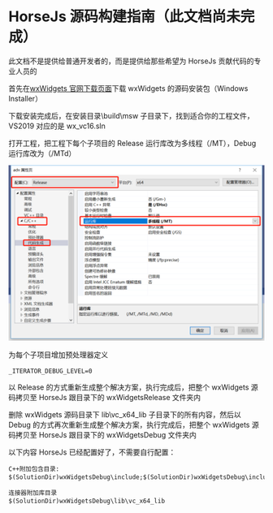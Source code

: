 # HorseJs 源码构建指南（此文档尚未完成）

此文档不是提供给普通开发者的，而是提供给那些希望为 HorseJs 贡献代码的专业人员的

首先在[wxWidgets 官网下载页面](https://www.wxwidgets.org/downloads/)下载 wxWidgets 的源码安装包（Windows Installer）

下载安装完成后，在安装目录\build\msw 子目录下，找到适合你的工程文件，VS2019 对应的是 wx_vc16.sln

打开工程，把工程下每个子项目的 Release 运行库改为多线程（/MT），Debug 运行库改为（/MTd）

<div align=center>
<img src="HorseJsBuild/mt.png" />
</div>

为每个子项目增加预处理器定义

```
_ITERATOR_DEBUG_LEVEL=0
```

以 Release 的方式重新生成整个解决方案，执行完成后，把整个 wxWidgets 源码拷贝至 HorseJs 跟目录下的 wxWidgetsRelease 文件夹内

删除 wxWidgets 源码目录下 lib\vc_x64_lib 子目录下的所有内容，然后以 Debug 的方式再次重新生成整个解决方案，执行完成后，把整个 wxWidgets 源码拷贝至 HorseJs 跟目录下的 wxWidgetsDebug 文件夹内

以下内容 HorseJs 已经配置好了，不需要自行配置：

```
C++附加包含目录:
$(SolutionDir)wxWidgetsDebug\include;$(SolutionDir)wxWidgetsDebug\include\msvc
```

```
连接器附加库目录
$(SolutionDir)wxWidgetsDebug\lib\vc_x64_lib
```
